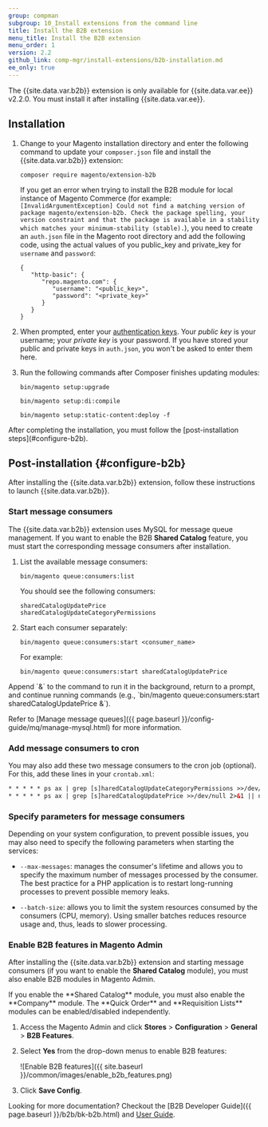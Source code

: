 ```yaml
---
group: compman
subgroup: 10_Install extensions from the command line
title: Install the B2B extension
menu_title: Install the B2B extension
menu_order: 1
version: 2.2
github_link: comp-mgr/install-extensions/b2b-installation.md
ee_only: true
---
```


<div class="bs-callout bs-callout-warning" markdown="1">
The {{site.data.var.b2b}} extension is only available for {{site.data.var.ee}} v2.2.0. You must install it after installing {{site.data.var.ee}}.
</div>

## Installation
1.  Change to your Magento installation directory and enter the following command to update your `composer.json` file and install the {{site.data.var.b2b}} extension:

    ```
    composer require magento/extension-b2b
    ```

    If you get an error when trying to install the B2B module for local instance of Magento Commerce (for example: `[InvalidArgumentException] Could not find a matching version of package magento/extension-b2b. Check the package spelling, your version constraint and that the package is available in a stability which matches your minimum-stability (stable).`), you need to create an `auth.json` file in the Magento root directory and add the following code, using the actual values of you public_key and private_key for `username` and `password`:

    ```
    {
       "http-basic": {
          "repo.magento.com": {
             "username": "<public_key>",
             "password": "<private_key>"
          }
       }
    }
    ```

2.  When prompted, enter your <a href="{{ page.baseurl }}/install-gde/prereq/connect-auth.html">authentication keys</a>. Your *public key* is your username; your *private key* is your password. If you have stored your public and private keys in `auth.json`, you won't be asked to enter them here.

3.  Run the following commands after Composer finishes updating modules:

    ```
    bin/magento setup:upgrade

    bin/magento setup:di:compile

    bin/magento setup:static-content:deploy -f
    ```

<div class="bs-callout bs-callout-info" markdown="1">
After completing the installation, you must follow the [post-installation steps](#configure-b2b).
</div>

## Post-installation {#configure-b2b}
After installing the {{site.data.var.b2b}} extension, follow these instructions to launch {{site.data.var.b2b}}.

### Start message consumers
The {{site.data.var.b2b}} extension uses MySQL for message queue management. If you want to enable the B2B **Shared Catalog** feature, you must start the corresponding message consumers after installation.

1.  List the available message consumers:

    ```
    bin/magento queue:consumers:list
    ```

    You should see the following consumers:

    ```
    sharedCatalogUpdatePrice
    sharedCatalogUpdateCategoryPermissions
    ```

2.  Start each consumer separately:

    ```
    bin/magento queue:consumers:start <consumer_name>
    ```

    For example:

    ```
    bin/magento queue:consumers:start sharedCatalogUpdatePrice
    ```

<div class="bs-callout bs-callout-tip" markdown="1">
Append `&` to the command to run it in the background, return to a prompt, and continue running commands (e.g., `bin/magento queue:consumers:start sharedCatalogUpdatePrice &`).
</div>

Refer to [Manage message queues]({{ page.baseurl }}/config-guide/mq/manage-mysql.html) for more information.

### Add message consumers to cron
You may also add these two message consumers to the cron job (optional). For this, add these lines in your `crontab.xml`:

```xml
* * * * * ps ax | grep [s]haredCatalogUpdateCategoryPermissions >>/dev/null 2>&1 || nohup php /var/www/html/magento2/bin/magento queue:consumers:start sharedCatalogUpdateCategoryPermissions &
* * * * * ps ax | grep [s]haredCatalogUpdatePrice >>/dev/null 2>&1 || nohup php /var/www/html/magento2/bin/magento queue:consumers:start sharedCatalogUpdatePrice &
```

### Specify parameters for message consumers
Depending on your system configuration, to prevent possible issues, you may also need to specify the following parameters when starting the services:

-   `--max-messages`: manages the consumer's lifetime and allows you to specify the maximum number of messages processed by the consumer. The best practice for a PHP application is to restart long-running processes to prevent possible memory leaks.

-   `--batch-size`: allows you to limit the system resources consumed by the consumers (CPU, memory). Using smaller batches reduces resource usage and, thus, leads to slower processing.

### Enable B2B features in Magento Admin
After installing the {{site.data.var.b2b}} extension and starting message consumers (if you want to enable the **Shared Catalog** module), you must also enable B2B modules in Magento Admin.

<div class="bs-callout bs-callout-info" markdown="1">
If you enable the **Shared Catalog** module, you must also enable the **Company** module. The **Quick Order** and **Requisition Lists** modules can be enabled/disabled independently.
</div>

1.  Access the Magento Admin and click **Stores** > **Configuration** > **General** > **B2B Features**.

2.  Select **Yes** from the drop-down menus to enable B2B features:

    ![Enable B2B features]({{ site.baseurl }}/common/images/enable_b2b_features.png)

3.  Click **Save Config**.

Looking for more documentation? Checkout the [B2B Developer Guide]({{ page.baseurl }}/b2b/bk-b2b.html) and [User Guide](//docs.magento.com/m2/b2b/user_guide/getting-started.html).
